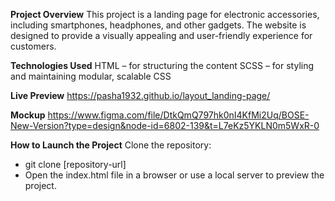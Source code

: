 **Project Overview**
This project is a landing page for electronic accessories, including smartphones, headphones, and other gadgets. The website is designed to provide a visually appealing and user-friendly experience for customers.

**Technologies Used**
HTML – for structuring the content
SCSS – for styling and maintaining modular, scalable CSS

**Live Preview**
https://pasha1932.github.io/layout_landing-page/

**Mockup**
https://www.figma.com/file/DtkQmQ797hk0nI4KfMi2Uq/BOSE-New-Version?type=design&node-id=6802-139&t=L7eKz5YKLN0m5WxR-0

**How to Launch the Project**
Clone the repository:
- git clone [repository-url]
- Open the index.html file in a browser or use a local server to preview the project.
